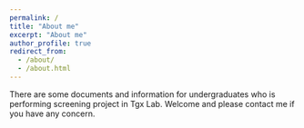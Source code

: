 ```yaml
---
permalink: /
title: "About me"
excerpt: "About me"
author_profile: true
redirect_from: 
  - /about/
  - /about.html
---
```


There are some documents and information for undergraduates who is performing screening project in Tgx Lab.
Welcome and please contact me if you have any concern.
